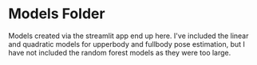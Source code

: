 # Models Folder

Models created via the streamlit app end up here. I've included the linear and quadratic models for upperbody and fullbody pose estimation, but I have not included the random forest models as they were too large.
